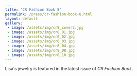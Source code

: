 ```yaml
---
title: "CR Fashion Book 8"
permalink: /press/cr-fashion-book-8.html
layout: default
gallery:
 - image: /assets/img/cr8_cover2.jpg
 - image: /assets/img/cr8_01.jpg
 - image: /assets/img/cr8_02.jpg
 - image: /assets/img/cr8_03.jpg
 - image: /assets/img/cr8_04.jpg
 - image: /assets/img/cr8_08.jpg
 - image: /assets/img/cr8_10.jpg
---
```

Lisa's jewelry is featured in the latest issue of _CR Fashion Book_.
